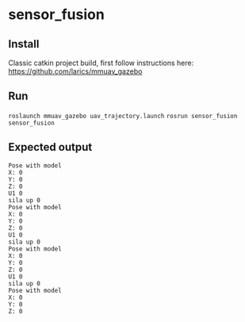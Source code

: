 # sensor_fusion

## Install
Classic catkin project build, first follow instructions here:
https://github.com/larics/mmuav_gazebo

## Run
```roslaunch mmuav_gazebo uav_trajectory.launch```
```rosrun sensor_fusion sensor_fusion```

## Expected output
```
Pose with model 
X: 0
Y: 0
Z: 0
U1 0
sila up 0
Pose with model 
X: 0
Y: 0
Z: 0
U1 0
sila up 0
Pose with model 
X: 0
Y: 0
Z: 0
U1 0
sila up 0
Pose with model 
X: 0
Y: 0
Z: 0
```
